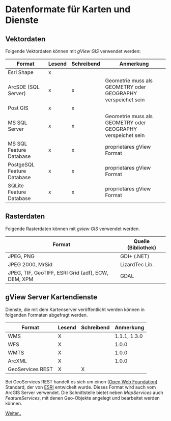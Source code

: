 Datenformate für Karten und Dienste
===================================

Vektordaten
-----------

Folgende Vektordaten können mit *gView GIS* verwendet werden:


 Format                   | Lesend   | Schreibend  | Anmerkung                     
--------------------------|----------|-------------|-------------------------------
 Esri Shape               |    x     |             |                               
 ArcSDE (SQL Server)      |    x     |      x      |  Geometrie muss als GEOMETRY oder GEOGRAPHY verspeichet sein                 
 Post GIS                 |    x     |      x      |                               
 MS SQL Server            |    x     |      x      |  Geometrie muss als GEOMETRY oder GEOGRAPHY verspeichet sein 
 MS SQL   Feature Database|    x     |      x      |  proprietäres gView Format              
 PostgeSQL Feature Database|    x     |      x      |  proprietäres gView Format                               
 SQLite   Feature Database                 |    x     |      x      |  proprietäres gView Format                    

Rasterdaten
-----------

Folgende Rasterdaten können mit *gview GIS* verwendet werden.


 Format                             | Quelle (Bibliothek)                           
------------------------------------|--------------------------------------------
 JPEG, PNG                          | GDI+ (.NET)                                   
 JPEG 2000, MrSid                   | LizardTec Lib.                                
 JPEG, TIF, GeoTIFF, ESRI Grid (adf), ECW, DEM, XPM   | GDAL                                          
                                             


gView Server Kartendienste
--------------------------

Dienste, die mit dem Kartenserver veröffentlicht werden können in folgenden Formaten abgefragt werden.

 
 Format                   | Lesend   | Schreibend  | Anmerkung                     
--------------------------|----------|-------------|-------------------------------
 WMS                      | X        |             | 1.1.1, 1.3.0                  
 WFS                      | X        |             | 1.0.0                         
 WMTS                     | X        |             | 1.0.0                         
 ArcXML                   | X        |             | 1.0.0                          
 GeoServices REST         | X        | X           |                               

Bei GeoServices REST handelt es sich um einen ([Open Web Foundation](http://www.openwebfoundation.org/faqs/users-of-owf-agreements)) Standard, der von
[ESRI](https://www.esri.com/en-us/arcgis/open-vision/overview) entwickelt wurde. Dieses Format wird auch vom ArcGIS Server verwendet.
Die Schnittstelle bietet neben *MapServices* auch *FeatureServices*, mit denen Geo-Objekte angelegt und bearbeitet 
werden können.


[Weiter..](desktop/index.md)
 